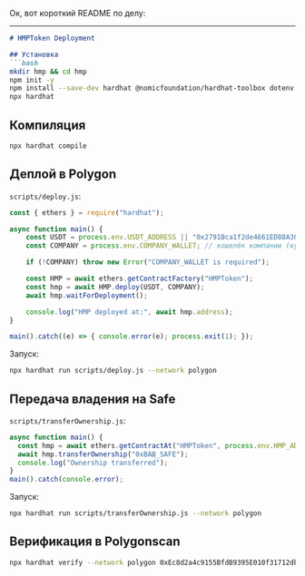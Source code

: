Ок, вот короткий README по делу:

---

````markdown
# HMPToken Deployment

## Установка
```bash
mkdir hmp && cd hmp
npm init -y
npm install --save-dev hardhat @nomicfoundation/hardhat-toolbox dotenv
npx hardhat
````

## Компиляция

```bash
npx hardhat compile
```

## Деплой в Polygon

`scripts/deploy.js`:

```js
const { ethers } = require("hardhat");

async function main() {
    const USDT = process.env.USDT_ADDRESS || "0x2791Bca1f2de4661ED88A30C99A7a9449Aa84174"; // Polygon USDT
    const COMPANY = process.env.COMPANY_WALLET; // кошелёк компании (куда пойдут USDT с покупок)

    if (!COMPANY) throw new Error("COMPANY_WALLET is required");

    const HMP = await ethers.getContractFactory("HMPToken");
    const hmp = await HMP.deploy(USDT, COMPANY);
    await hmp.waitForDeployment();

    console.log("HMP deployed at:", await hmp.address);
}

main().catch((e) => { console.error(e); process.exit(1); });
```

Запуск:

```bash
npx hardhat run scripts/deploy.js --network polygon
```

## Передача владения на Safe

`scripts/transferOwnership.js`:

```js
async function main() {
  const hmp = await ethers.getContractAt("HMPToken", process.env.HMP_ADDRESS);
  await hmp.transferOwnership("0xВАШ_SAFE");
  console.log("Ownership transferred");
}
main().catch(console.error);
```

Запуск:

```bash
npx hardhat run scripts/transferOwnership.js --network polygon
```

## Верификация в Polygonscan

```bash
npx hardhat verify --network polygon 0xEc8d2a4c9155BfdB9395E010f31712db3A9C0d0B 0xc2132D05D31c914a87C6611C10748AEb04B58e8F 0x9D89fe49E3bF8D0F3965fa6D37Aa1e598609729A
```